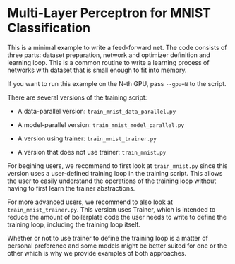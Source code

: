 # Multi-Layer Perceptron for MNIST Classification

This is a minimal example to write a feed-forward net.
The code consists of three parts: dataset preparation, network and optimizer definition and learning loop.
This is a common routine to write a learning process of networks with dataset that is small enough to fit into memory.

If you want to run this example on the N-th GPU, pass `--gpu=N` to the script.

There are several versions of the training script:

- A data-parallel version: `train_mnist_data_parallel.py`

- A model-parallel version: `train_mnist_model_parallel.py`

- A version using trainer: `train_mnist_trainer.py`

- A version that does not use trainer: `train_mnist.py`

For begining users, we recommend to first look at `train_mnist.py` since this version uses a user-defined training loop in the training script. This allows the user to easily understand the operations of the training loop without having to first learn the trainer abstractions.

For more advanced users, we recommend to also look at `train_mnist_trainer.py`. This version uses Trainer, which is intended to reduce the amount of boilerplate code the user needs to write to define the training loop, including the training loop itself.

Whether or not to use trainer to define the training loop is a matter of personal preference and some models might be better suited for one or the other which is why we provide examples of both approaches.